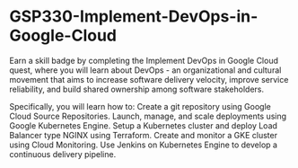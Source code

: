 # GSP330-Implement-DevOps-in-Google-Cloud
Earn a skill badge by completing the Implement DevOps in Google Cloud quest, where you will learn about DevOps - an organizational and cultural movement that aims to increase software delivery velocity, improve service reliability, and build shared ownership among software stakeholders.

Specifically, you will learn how to:
Create a git repository using Google Cloud Source Repositories.
Launch, manage, and scale deployments using Google Kubernetes Engine. 
Setup a Kubernetes cluster and deploy Load Balancer type NGINX using Terraform.
Create and monitor a GKE cluster using Cloud Monitoring. 
Use Jenkins on Kubernetes Engine to develop a continuous delivery pipeline.

